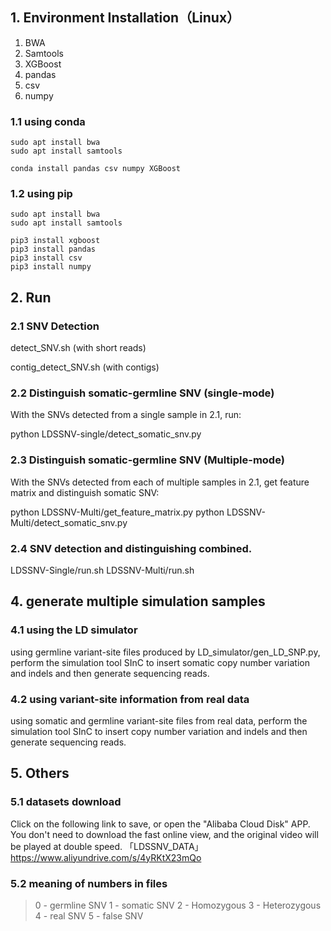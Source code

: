 ## 1. Environment Installation（Linux）
1. BWA
2. Samtools
3. XGBoost
4. pandas
5. csv
6. numpy

### 1.1 using conda 
```
sudo apt install bwa
sudo apt install samtools

conda install pandas csv numpy XGBoost
```
### 1.2 using pip
```
sudo apt install bwa
sudo apt install samtools

pip3 install xgboost
pip3 install pandas
pip3 install csv
pip3 install numpy
```

## 2. Run

### 2.1 SNV Detection

detect_SNV.sh (with short reads)

contig_detect_SNV.sh (with contigs)

### 2.2 Distinguish somatic-germline SNV (single-mode)
With the SNVs detected from a single sample in 2.1, run: 

python LDSSNV-single/detect_somatic_snv.py

### 2.3 Distinguish somatic-germline SNV (Multiple-mode)
With the SNVs detected from each of multiple samples in 2.1,  get feature matrix and distinguish somatic SNV: 

python LDSSNV-Multi/get_feature_matrix.py
python LDSSNV-Multi/detect_somatic_snv.py

### 2.4 SNV detection and distinguishing combined.

LDSSNV-Single/run.sh
LDSSNV-Multi/run.sh

## 4. generate multiple simulation samples

### 4.1 using the LD simulator
using germline variant-site files produced by LD_simulator/gen_LD_SNP.py, perform the simulation tool SInC to insert somatic copy number variation and indels and then generate sequencing reads.

### 4.2 using variant-site information from real data

using somatic and germline variant-site files from real data, perform the simulation tool SInC to insert copy number variation and indels and then generate sequencing reads.


## 5. Others
### 5.1 datasets download

Click on the following link to save, or open the "Alibaba Cloud Disk" APP. You don't need to download the fast online view, and the original video will be played at double speed.
「LDSSNV_DATA」https://www.aliyundrive.com/s/4yRKtX23mQo

### 5.2 meaning of numbers in files
> 0 - germline SNV
> 1 - somatic SNV
> 2 - Homozygous
> 3 - Heterozygous 
> 4 - real SNV
> 5 - false SNV
